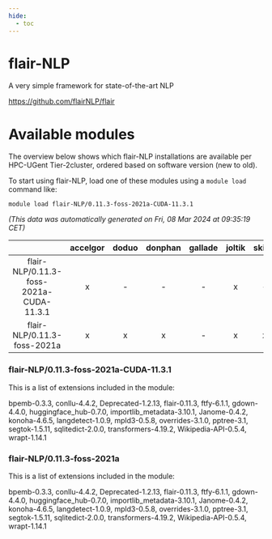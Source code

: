 ```yaml
---
hide:
  - toc
---
```


flair-NLP
=========


A very simple framework for state-of-the-art NLP

https://github.com/flairNLP/flair
# Available modules


The overview below shows which flair-NLP installations are available per HPC-UGent Tier-2cluster, ordered based on software version (new to old).

To start using flair-NLP, load one of these modules using a `module load` command like:

```shell
module load flair-NLP/0.11.3-foss-2021a-CUDA-11.3.1
```

*(This data was automatically generated on Fri, 08 Mar 2024 at 09:35:19 CET)*  

| |accelgor|doduo|donphan|gallade|joltik|skitty|
| :---: | :---: | :---: | :---: | :---: | :---: | :---: |
|flair-NLP/0.11.3-foss-2021a-CUDA-11.3.1|x|-|-|-|x|-|
|flair-NLP/0.11.3-foss-2021a|x|x|x|-|x|x|


### flair-NLP/0.11.3-foss-2021a-CUDA-11.3.1

This is a list of extensions included in the module:

bpemb-0.3.3, conllu-4.4.2, Deprecated-1.2.13, flair-0.11.3, ftfy-6.1.1, gdown-4.4.0, huggingface_hub-0.7.0, importlib_metadata-3.10.1, Janome-0.4.2, konoha-4.6.5, langdetect-1.0.9, mpld3-0.5.8, overrides-3.1.0, pptree-3.1, segtok-1.5.11, sqlitedict-2.0.0, transformers-4.19.2, Wikipedia-API-0.5.4, wrapt-1.14.1

### flair-NLP/0.11.3-foss-2021a

This is a list of extensions included in the module:

bpemb-0.3.3, conllu-4.4.2, Deprecated-1.2.13, flair-0.11.3, ftfy-6.1.1, gdown-4.4.0, huggingface_hub-0.7.0, importlib_metadata-3.10.1, Janome-0.4.2, konoha-4.6.5, langdetect-1.0.9, mpld3-0.5.8, overrides-3.1.0, pptree-3.1, segtok-1.5.11, sqlitedict-2.0.0, transformers-4.19.2, Wikipedia-API-0.5.4, wrapt-1.14.1